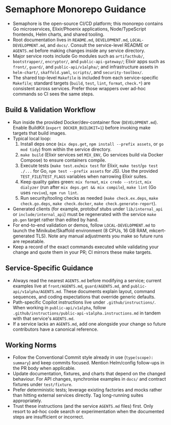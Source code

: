 # Semaphore Monorepo Guidance

- Semaphore is the open-source CI/CD platform; this monorepo contains Go microservices, Elixir/Phoenix applications, Node/TypeScript frontends, Helm charts, and shared tooling.
- Root documentation lives in `README.md`, `DEVELOPMENT.md`, `LOCAL-DEVELOPMENT.md`, and `docs/`. Consult the service-level README or `AGENTS.md` before making changes inside any service directory.
- Major service roots include Go modules such as `artifacthub/`, `bootstrapper/`, `encryptor/`, and `public-api-gateway/`; Elixir apps such as `front/`, `guard/`, and `public-api/v1alpha/`; and infrastructure assets in `helm-chart/`, `skaffold.yaml`, `scripts/`, and `security-toolbox/`.
- The shared top-level `Makefile` is included from each service-specific `Makefile`; standard targets (`build`, `test`, `lint`, `format`, `check.*`) are consistent across services. Prefer those wrappers over ad-hoc commands so CI sees the same steps.

## Build & Validation Workflow

- Run inside the provided Docker/dev-container flow (`DEVELOPMENT.md`). Enable BuildKit (`export DOCKER_BUILDKIT=1`) before invoking make targets that build images.
- Typical local loop:
  1. Install deps once (`mix deps.get`, `npm install --prefix assets`, or `go mod tidy`) from within the service directory.
  2. `make build` (Elixir services set `MIX_ENV`, Go services build via Docker Compose) to ensure containers compile.
  3. Execute tests (`make test.ex`/`mix test` for Elixir, `make test`/`go test ./...` for Go, `npm test --prefix assets` for JS). Use the provided `TEST_FILE`/`TEST_FLAGS` variables when narrowing Elixir suites.
  4. Keep quality gates green: `mix format`, `mix credo --strict`, `mix dialyzer` (run after `mix deps.get && mix compile`), `make lint` (Go uses `revive`), `npm run lint`.
  5. Run security/tooling checks as needed (`make check.ex.deps`, `make check.go.deps`, `make check.docker`, `make check.generate-report`).
- Generated clients (for example, protobuf stubs under `lib/internal_api` or `include/internal_api`) must be regenerated with the service `make pb.gen` target rather than edited by hand.
- For end-to-end validation or demos, follow `LOCAL-DEVELOPMENT.md` to launch the Minikube/Skaffold environment (8 CPUs, 16 GB RAM, mkcert-generated TLS). Note any manual adjustments you make so future runs are repeatable.
- Keep a record of the exact commands executed while validating your change and quote them in your PR; CI mirrors these make targets.

## Service-Specific Guidance

- Always read the nearest `AGENTS.md` before modifying a service; current examples live at `front/AGENTS.md`, `guard/AGENTS.md`, and `public-api/v1alpha/AGENTS.md`. These documents explain layout, command sequences, and coding expectations that override generic defaults.
- Path-specific Copilot instructions live under `.github/instructions/`. When working in `public-api/v1alpha`, follow `.github/instructions/public-api-v1alpha.instructions.md` in tandem with that service's `AGENTS.md`.
- If a service lacks an `AGENTS.md`, add one alongside your change so future contributors have a canonical reference.

## Working Norms

- Follow the Conventional Commit style already in use (`type(scope): summary`) and keep commits focused. Mention Helm/config follow-ups in the PR body when applicable.
- Update documentation, fixtures, and charts that depend on the changed behaviour. For API changes, synchronise examples in `docs/` and contract fixtures under `test/fixture`.
- Prefer deterministic tests; leverage existing factories and mocks rather than hitting external services directly. Tag long-running suites appropriately.
- Trust these instructions (and the service `AGENTS.md` files) first. Only resort to ad-hoc code search or experimentation when the documented steps are insufficient or incorrect.
